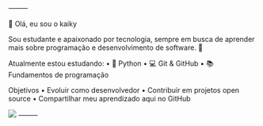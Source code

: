 
⸻

👋 Olá, eu sou o kaiky

Sou estudante e apaixonado por tecnologia, sempre em busca de aprender mais sobre programação e desenvolvimento de software. 🚀

Atualmente estou estudando:
	•	🐍 Python
	•	💻 Git & GitHub
	•	📚 Fundamentos de programação

Objetivos
	•	Evoluir como desenvolvedor
	•	Contribuir em projetos open source
	•	Compartilhar meu aprendizado aqui no GitHub

[![](https://upload.wikimedia.org/wikipedia/commons/4/4e/Mail_%28iOS%29.svg)](teodorokaiky2@gmail.com)
⸻
